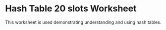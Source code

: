 # Hash Table 20 slots Worksheet

This worksheet is used demonstrating understanding and using hash tables.
